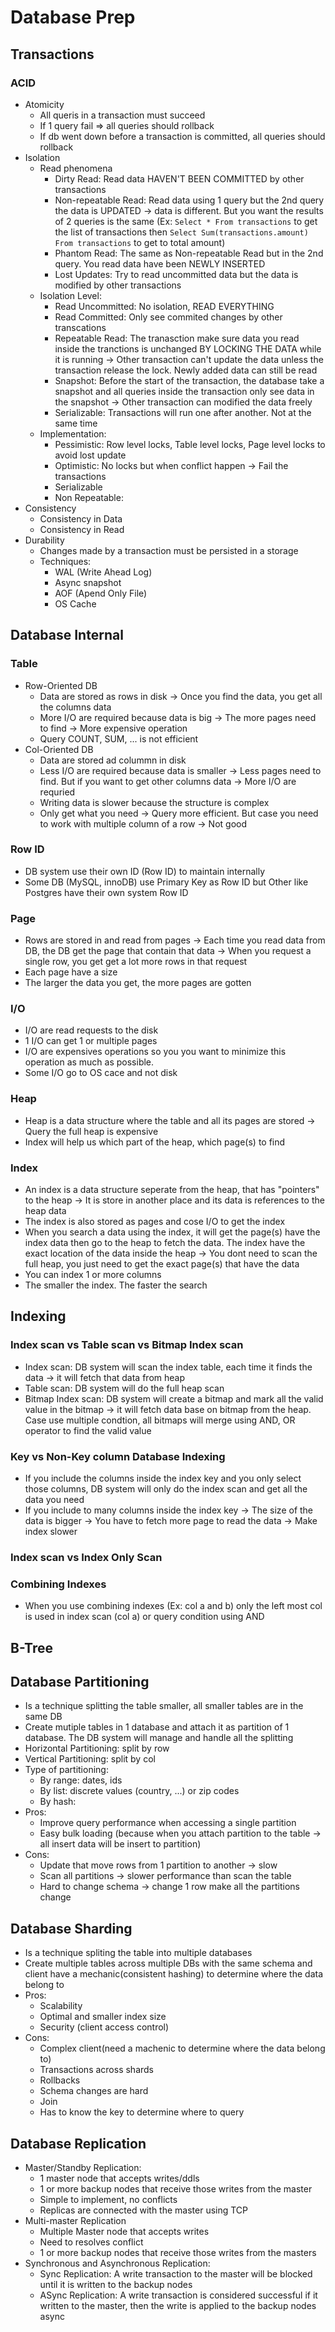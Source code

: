 # Database Prep
## Transactions
### ACID
- Atomicity
  - All queris in a transaction must succeed
  - If 1 query fail => all queries should rollback
  - If db went down before a transaction is committed, all queries should rollback
- Isolation
  - Read phenomena
    - Dirty Read: Read data HAVEN'T BEEN COMMITTED by other transactions
    - Non-repeatable Read: Read data using 1 query but the 2nd query the data is UPDATED -> data is different. But you want the results of 2 queries is the same (Ex: `Select * From transactions` to get the list of transactions then `Select Sum(transactions.amount) From transactions` to get to total amount)
    - Phantom Read: The same as Non-repeatable Read but in the 2nd query. You read data have been NEWLY INSERTED
    - Lost Updates: Try to read uncommitted data but the data is modified by other transactions
  - Isolation Level:
    - Read Uncommitted: No isolation, READ EVERYTHING
    - Read Committed: Only see commited changes by other transcations
    - Repeatable Read: The tranasction make sure data you read inside the tranctions is unchanged BY LOCKING THE DATA while it is running -> Other transaction can't update the data unless the transaction release the lock. Newly added data can still be read
    - Snapshot: Before the start of the transaction, the database take a snapshot and all queries inside the transaction only see data in the snapshot -> Other transaction can modified the data freely
    - Serializable: Transactions will run one after another. Not at the same time
  - Implementation:
    - Pessimistic: Row level locks, Table level locks, Page level locks to avoid lost update
    - Optimistic: No locks but when conflict happen -> Fail the transactions
    - Serializable
    - Non Repeatable:
- Consistency
  - Consistency in Data
  - Consistency in Read
- Durability
  - Changes made by a transaction must be persisted in a storage
  - Techniques:
    - WAL (Write Ahead Log)
    - Async snapshot
    - AOF (Apend Only File)
    - OS Cache

## Database Internal
### Table
- Row-Oriented DB
  - Data are stored as rows in disk -> Once you find the data, you get all the columns data
  - More I/O are required because data is big -> The more pages need to find -> More expensive operation
  - Query COUNT, SUM, ... is not efficient
- Col-Oriented DB
  - Data are stored ad colummn in disk
  - Less I/O are required because data is smaller -> Less pages need to find. But if you want to get other columns data -> More I/O are requried
  - Writing data is slower because the structure is complex
  - Only get what you need -> Query more efficient. But case you need to work with multiple column of a row -> Not good
### Row ID
- DB system use their own ID (Row ID) to maintain internally
- Some DB (MySQL, innoDB) use Primary Key as Row ID but Other like Postgres have their own system Row ID
### Page
- Rows are stored in and read from pages -> Each time you read data from DB, the DB get the page that contain that data -> When you request a single row, you get get a lot more rows in that request
- Each page have a size
- The larger the data you get, the more pages are gotten
### I/O
- I/O are read requests to the disk
- 1 I/O can get 1 or multiple pages
- I/O are expensives operations so you you want to minimize this operation as much as possible.
- Some I/O go to OS cace and not disk
### Heap
- Heap is a data structure where the table and all its pages are stored -> Query the full heap is expensive
- Index will help us which part of the heap, which page(s) to find
### Index
- An index is a data structure seperate from the heap, that has "pointers" to the heap -> It is store in another place and its data is references to the heap data
- The index is also stored as pages and cose I/O to get the index
- When you search a data using the index, it will get the page(s) have the index data then go to the heap to fetch the data. The index have the exact location of the data inside the heap -> You dont need to scan the full heap, you just need to get the exact page(s) that have the data
- You can index 1 or more columns
- The smaller the index. The faster the search 

## Indexing
### Index scan vs Table scan vs Bitmap Index scan
- Index scan: DB system will scan the index table, each time it finds the data -> it will fetch that data from heap
- Table scan: DB system will do the full heap scan
- Bitmap Index scan: DB system will create a bitmap and mark all the valid value in the bitmap -> it will fetch data base on bitmap from the heap. Case use multiple condtion, all bitmaps will merge using AND, OR operator to find the valid value
### Key vs Non-Key column Database Indexing
- If you include the columns inside the index key and you only select those columns, DB system will only do the index scan and get all the data you need
- If you include to many columns inside the index key -> The size of the data is bigger -> You have to fetch more page to read the data -> Make index slower
### Index scan vs Index Only Scan
### Combining Indexes
- When you use combining indexes (Ex: col a and b) only the left most col is used in index scan (col a) or query condition using AND

## B-Tree

## Database Partitioning
- Is a technique splitting the table smaller, all smaller tables are in the same DB
- Create mutiple tables in 1 database and attach it as partition of 1 database. The DB system will manage and handle all the splitting
- Horizontal Partitioning: split by row
- Vertical Partitioning: split by col
- Type of partitioning:
  - By range: dates, ids
  - By list: discrete values (country, ...) or zip codes
  - By hash:
- Pros:
  - Improve query performance when accessing a single partition
  - Easy bulk loading (because when you attach partition to the table -> all insert data will be insert to partition) 
- Cons:
  - Update that move rows from 1 partition to another -> slow
  - Scan all partitions -> slower performance than scan the table
  - Hard to change schema -> change 1 row make all the partitions change

## Database Sharding
- Is a technique spliting the table into multiple databases
- Create multiple tables across multiple DBs with the same schema and client have a mechanic(consistent hashing) to determine where the data belong to
- Pros:
  - Scalability
  - Optimal and smaller index size
  - Security (client access control)
- Cons:
  - Complex client(need a machenic to determine where the data belong to)
  - Transactions across shards
  - Rollbacks
  - Schema changes are hard
  - Join
  - Has to know the key to determine where to query
 
## Database Replication
- Master/Standby Replication:
  - 1 master node that accepts writes/ddls
  - 1 or more backup nodes that receive those writes from the master
  - Simple to implement, no conflicts
  - Replicas are connected with the master using TCP
- Multi-master Replication
  - Multiple Master node that accepts writes
  - Need to resolves conflict
  - 1 or more backup nodes that receive those writes from the masters
- Synchronous and Asynchronous Replication:
  - Sync Replication: A write transaction to the master will be blocked until it is written to the backup nodes
  - ASync Replication: A write transaction is considered successful if it written to the master, then the write is applied to the backup nodes async
